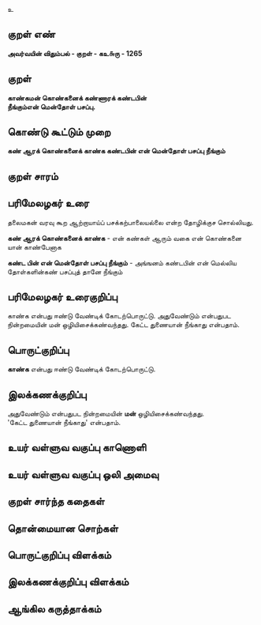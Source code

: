 உ

## குறள் எண் 

**அவர்வயின் விதும்பல் - குறள் - கஉ௬ரு - 1265**

## குறள் 

**காண்கமன் கொண்கனைக் கண்ணாரக் கண்டபின்  
நீங்கும்என் மென்தோள் பசப்பு.**

## கொண்டு கூட்டும் முறை

**கண் ஆரக் கொண்கனைக் காண்க கண்டபின் என் மென்தோள் பசப்பு நீங்கும்**

## குறள் சாரம் 


## பரிமேலழகர் உரை

தலைமகன் வரவு கூற ஆற்றாயாய்ப் பசக்கற்பாலையல்லை என்ற தோழிக்குச சொல்லியது. 

**கண் ஆரக் கொண்கனைக் காண்க** - என் கண்கள் ஆரும் வகை என் கொண்கனை யான் காண்பேனாக 

**கண்ட பின் என் மென்தோள் பசப்பு நீங்கும்** - அங்ஙனம் கண்டபின் என் மெல்லிய தோள்களின்கண் பசப்புத் தானே நீங்கும்

## பரிமேலழகர் உரைகுறிப்பு   

காண்க என்பது ஈண்டு வேண்டிக் கோடற்பொருட்டு. அதுவேண்டும் என்பதுபட நின்றமையின் மன் ஒழியிசைக்கண்வந்தது. கேட்ட துணையான் நீங்காது என்பதாம்.

## பொருட்குறிப்பு 

**காண்க** என்பது ஈண்டு வேண்டிக் கோடற்பொருட்டு.

## இலக்கணக்குறிப்பு  

அதுவேண்டும் என்பதுபட நின்றமையின் **மன்** ஒழியிசைக்கண்வந்தது.   
'கேட்ட துணையான் நீங்காது' என்பதாம்.

## உயர் வள்ளுவ வகுப்பு காணொளி


## உயர் வள்ளுவ வகுப்பு ஒலி அமைவு 

 
## குறள் சார்ந்த கதைகள் 


## தொன்மையான சொற்கள்


## பொருட்குறிப்பு விளக்கம்


## இலக்கணக்குறிப்பு விளக்கம்


## ஆங்கில கருத்தாக்கம் 


